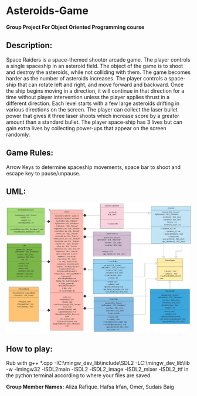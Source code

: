 # Asteroids-Game
**Group Project For Object Oriented Programming course**
## Description:
Space Raiders is a space-themed shooter arcade game. The player controls a single spaceship in an asteroid field. The object of the game is to shoot and destroy the asteroids, while not colliding with them. The game becomes harder as the number of asteroids increases. The player controls a space-ship that can rotate left and right, and move forward and backward. Once the ship begins moving in a direction, it will continue in that direction for a time without player intervention unless the player applies thrust in a different direction. Each level starts with a few large asteroids drifting in various directions on the screen. The player can collect the laser bullet power that gives it three laser shoots which increase score by a greater amount than a standard bullet. The player space-ship has 3 lives but can gain extra lives by collecting power-ups that appear on the screen randomly. 

 

## Game Rules:
Arrow Keys to determine spaceship movements, space bar to shoot and escape key to pause/unpause.

## UML:
![title](Asteroids_Game/Asteroids_UML.png)
## How to play:
Rub with g++ *.cpp -IC:\mingw_dev_lib\include\SDL2 -LC:\mingw_dev_lib\lib -w -lmingw32 -lSDL2main -lSDL2 -lSDL2_image -lSDL2_mixer -lSDL2_ttf in the python terminal according to where your files are saved.


**Group Member Names:**
Aliza Rafique.
Hafsa Irfan,
Omer,
Sudais Baig
